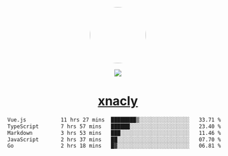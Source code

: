 <p align="center">
  <img style="border-radius: 100px" width="128" height="128" src="https://avatars.githubusercontent.com/u/47723417?v=4"/>
</p>
<p align="center">
  <img src="https://komarev.com/ghpvc/?username=xnacly&&style=flat-square"/>
</p>

<h1 align="center"><a href="https://xnacly.me"> xnacly</a> </h1>

<!--START_SECTION:waka-->

```txt
Vue.js           11 hrs 27 mins  ████████▒░░░░░░░░░░░░░░░░   33.71 %
TypeScript       7 hrs 57 mins   ██████░░░░░░░░░░░░░░░░░░░   23.40 %
Markdown         3 hrs 53 mins   ███░░░░░░░░░░░░░░░░░░░░░░   11.46 %
JavaScript       2 hrs 37 mins   ██░░░░░░░░░░░░░░░░░░░░░░░   07.70 %
Go               2 hrs 18 mins   █▓░░░░░░░░░░░░░░░░░░░░░░░   06.81 %
```

<!--END_SECTION:waka-->
